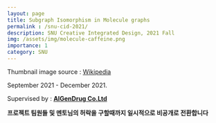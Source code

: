 ```yaml
---
layout: page
title: Subgraph Isomorphism in Molecule graphs
permalink : /snu-cid-2021/
description: SNU Creative Integrated Design, 2021 Fall
img: /assets/img/molecule-caffeine.png
importance: 1
category: SNU
---
```


Thumbnail image source : [Wikipedia](https://en.wikipedia.org/wiki/Molecular_graph)

September 2021 - December 2021. 

Supervised by : [**AIGenDrug Co.Ltd**](https://www.aigendrug.com/)

**프로젝트 팀원들 및 멘토님의 허락을 구할때까지 일시적으로 비공개로 전환합니다**